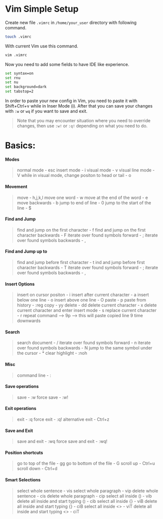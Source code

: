 # Vim Simple Setup

Create new file `.vimrc` in `/home/your_user` directory with following command.

```sh
touch .vimrc
```

With current Vim use this command.
```sh
vim .vimrc
```

Now you need to add some fields to have IDE like experience.

```sh
set syntax=on
set rnu
set nu
set background=dark
set tabstop=2
```

In order to paste your new config in Vim, you need to paste it with Shift+Ctrl+v while in Inser Mode (i).
After that you can save your changes with `:w` or `wq` if you want to save and exit.

>Note that you may encounter situation where you need to override changes, then use `:w!` or `:q!` depending on what you need to do.

# Basics:

#### Modes
>normal mode - esc
>insert mode - i
>visual mode - v
>visual line mode - V
>while in visual mode, change positon to head or tail - o

#### Movement
>move - h,j,k,l
>move one word - w
>move at the end of the word - e
>move backwards - b
>jump to end of line - 0
>jump to the start of the line - $

#### Find and Jump
>find and jump on the first character - f
>find and jump on the first character backwards - F
>iterate over found symbols forward - ;
>iterate over found symbols backwards - ,

#### Find and Jump up to
>find and jump before first character - t
>ind and jump before first character backwards - T
>iterate over found symbols forward - ;
>iterate over found symbols backwards - ,

#### Insert Options
>insert on cursor positon - i
>insert after current character - a
>insert below one line - o
>insert above one line - O
>paste - p 
>paste from history - :reg
>copy - yy
>delete - dd
>delete current character - x
>delete current character and enter insert mode - s
>replace current character - r
>repeat command --> 9p --> this will paste copied line 9 time downwards

#### Search
>search document - /
>iterate over found symbols forward - n
>iterate over found symbols backwards - N
>jump to the same symbol under the cursor - *
>clear highlight - :noh

#### Misc
>command line - :

#### Save operations
>save - :w
>force save - :w!

#### Exit operations
>exit - :q
>force exit - :q!
>alternative exit - Ctrl+z

#### Save and Exit
>save and exit - :wq
>force save and exit - :wq!

#### Position shortcuts
>go to top of the file - gg
>go to bottom of the file - G
>scroll up - Ctrl+u
>scroll down - Ctrl+d

#### Smart Selections
>select whole sentence - vis
>select whole paragraph - vip
>delete whole sentence - cis
>delete whole paragraph - cip
>select all inside () - vib
>delete all inside and start typing () - cib
>select all inside {} - viB
>delete all inside and start typing {} - ciB
>select all inside <> - viT
>delete all inside and start typing <> - ciT



